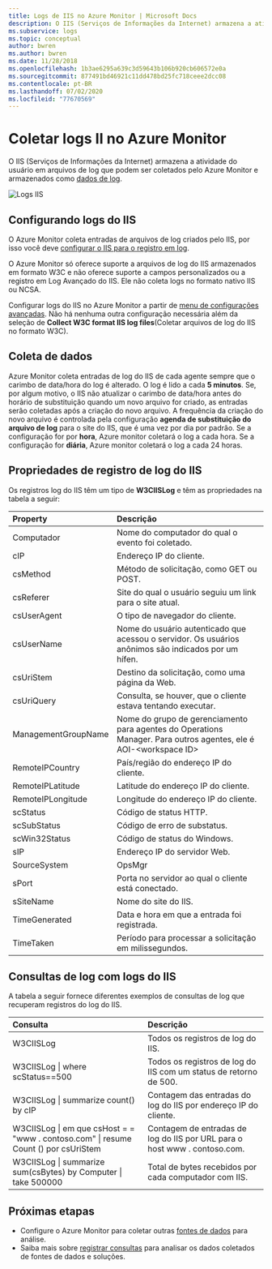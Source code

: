 ```yaml
---
title: Logs de IIS no Azure Monitor | Microsoft Docs
description: O IIS (Serviços de Informações da Internet) armazena a atividade do usuário em arquivos de log que podem ser coletados pelo Azure Monitor.  Este artigo descreve como configurar a coleta de logs do IIS e os detalhes dos registros que eles criam no repositório do Azure Monitor.
ms.subservice: logs
ms.topic: conceptual
author: bwren
ms.author: bwren
ms.date: 11/28/2018
ms.openlocfilehash: 1b3ae6295a639c3d59643b106b920cb606572e0a
ms.sourcegitcommit: 877491bd46921c11dd478bd25fc718ceee2dcc08
ms.contentlocale: pt-BR
ms.lasthandoff: 07/02/2020
ms.locfileid: "77670569"
---
```

# <a name="collect-iis-logs-in-azure-monitor"></a>Coletar logs II no Azure Monitor
O IIS (Serviços de Informações da Internet) armazena a atividade do usuário em arquivos de log que podem ser coletados pelo Azure Monitor e armazenados como [dados de log](data-platform.md).

![Logs IIS](media/data-sources-iis-logs/overview.png)

## <a name="configuring-iis-logs"></a>Configurando logs do IIS
O Azure Monitor coleta entradas de arquivos de log criados pelo IIS, por isso você deve [configurar o IIS para o registro em log](https://technet.microsoft.com/library/hh831775.aspx).

O Azure Monitor só oferece suporte a arquivos de log do IIS armazenados em formato W3C e não oferece suporte a campos personalizados ou a registro em Log Avançado do IIS. Ele não coleta logs no formato nativo IIS ou NCSA.

Configurar logs do IIS no Azure Monitor a partir de [menu de configurações avançadas](agent-data-sources.md#configuring-data-sources).  Não há nenhuma outra configuração necessária além da seleção de **Collect W3C format IIS log files**(Coletar arquivos de log do IIS no formato W3C).


## <a name="data-collection"></a>Coleta de dados
Azure Monitor coleta entradas de log do IIS de cada agente sempre que o carimbo de data/hora do log é alterado. O log é lido a cada **5 minutos**. Se, por algum motivo, o IIS não atualizar o carimbo de data/hora antes do horário de substituição quando um novo arquivo for criado, as entradas serão coletadas após a criação do novo arquivo. A frequência da criação do novo arquivo é controlada pela configuração **agenda de substituição do arquivo de log** para o site do IIS, que é uma vez por dia por padrão. Se a configuração for por **hora**, Azure monitor coletará o log a cada hora. Se a configuração for **diária**, Azure monitor coletará o log a cada 24 horas.


## <a name="iis-log-record-properties"></a>Propriedades de registro de log do IIS
Os registros log do IIS têm um tipo de **W3CIISLog** e têm as propriedades na tabela a seguir:

| Property | Descrição |
|:--- |:--- |
| Computador |Nome do computador do qual o evento foi coletado. |
| cIP |Endereço IP do cliente. |
| csMethod |Método de solicitação, como GET ou POST. |
| csReferer |Site do qual o usuário seguiu um link para o site atual. |
| csUserAgent |O tipo de navegador do cliente. |
| csUserName |Nome do usuário autenticado que acessou o servidor. Os usuários anônimos são indicados por um hífen. |
| csUriStem |Destino da solicitação, como uma página da Web. |
| csUriQuery |Consulta, se houver, que o cliente estava tentando executar. |
| ManagementGroupName |Nome do grupo de gerenciamento para agentes do Operations Manager.  Para outros agentes, ele é AOI-\<workspace ID\> |
| RemoteIPCountry |País/região do endereço IP do cliente. |
| RemoteIPLatitude |Latitude do endereço IP do cliente. |
| RemoteIPLongitude |Longitude do endereço IP do cliente. |
| scStatus |Código de status HTTP. |
| scSubStatus |Código de erro de substatus. |
| scWin32Status |Código de status do Windows. |
| sIP |Endereço IP do servidor Web. |
| SourceSystem |OpsMgr |
| sPort |Porta no servidor ao qual o cliente está conectado. |
| sSiteName |Nome do site do IIS. |
| TimeGenerated |Data e hora em que a entrada foi registrada. |
| TimeTaken |Período para processar a solicitação em milissegundos. |

## <a name="log-queries-with-iis-logs"></a>Consultas de log com logs do IIS
A tabela a seguir fornece diferentes exemplos de consultas de log que recuperam registros do log do IIS.

| Consulta | Descrição |
|:--- |:--- |
| W3CIISLog |Todos os registros de log do IIS. |
| W3CIISLog &#124; where scStatus==500 |Todos os registros de log do IIS com um status de retorno de 500. |
| W3CIISLog &#124; summarize count() by cIP |Contagem das entradas do log do IIS por endereço IP do cliente. |
| W3CIISLog &#124; em que csHost = = "www \. contoso.com" &#124; resume Count () por csUriStem |Contagem de entradas de log do IIS por URL para o host www \. contoso.com. |
| W3CIISLog &#124; summarize sum(csBytes) by Computer &#124; take 500000 |Total de bytes recebidos por cada computador com IIS. |

## <a name="next-steps"></a>Próximas etapas
* Configure o Azure Monitor para coletar outras [fontes de dados](agent-data-sources.md) para análise.
* Saiba mais sobre [registrar consultas](../log-query/log-query-overview.md) para analisar os dados coletados de fontes de dados e soluções.
